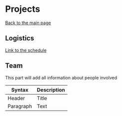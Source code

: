 # Projects

[Back to the main page](markdown.md)

## Logistics
[Link to the schedule](https://www.brainhack-krakow.org/schedule)

## Team

This part will add all information about people involved 

| Syntax      | Description |
| ----------- | ----------- |
| Header      | Title       |
| Paragraph   | Text        |
